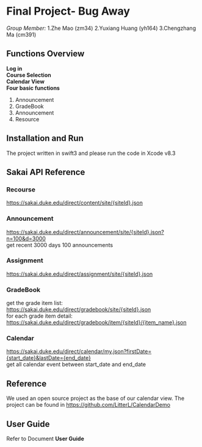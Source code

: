 # Final Project- Bug Away
*Group Member:*
1.Zhe Mao (zm34)
2.Yuxiang Huang (yh164)
3.Chengzhang Ma (cm391)
## Functions Overview
<b>Log in</b> <br/>
<b>Course Selection</b><br/>
**Calendar View**<br/>
<b>Four basic functions</b><br/>
  1. Announcement
  2. GradeBook
  3. Announcement
  4. Resource
  
## Installation and Run
The project written in swift3 and please run the code in Xcode v8.3

## Sakai API Reference

### Recourse
https://sakai.duke.edu/direct/content/site/{siteId}.json

### Announcement
https://sakai.duke.edu/direct/announcement/site/{siteId}.json?n=100&d=3000<br/>
get recent 3000 days 100 announcements

### Assignment
https://sakai.duke.edu/direct/assignment/site/{siteId}.json

### GradeBook
get the grade item list: <br/>
https://sakai.duke.edu/direct/gradebook/site/{siteId}.json<br/>
for each grade item detail: <br/>
https://sakai.duke.edu/direct/gradebook/item/{siteId}/{item_name}.json 

### Calendar
https://sakai.duke.edu/direct/calendar/my.json?firstDate={start_date}&lastDate={end_date}<br/>
get all calendar event between start_date and end_date

## Reference
We used an open source project as the base of our calendar view. The project can be found in https://github.com/LitterL/CalendarDemo

## User Guide
Refer to Document **User Guide**


